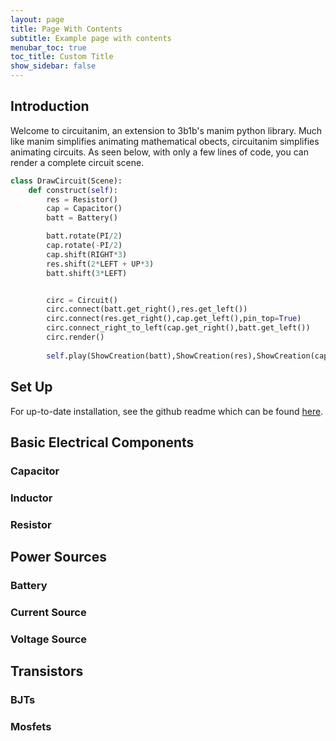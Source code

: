 ```yaml
---
layout: page
title: Page With Contents
subtitle: Example page with contents
menubar_toc: true
toc_title: Custom Title
show_sidebar: false
---
```


## Introduction

Welcome to circuitanim, an extension to 3b1b's manim python library. Much like manim simplifies animating mathematical obects, circuitanim simplifies animating circuits. As seen below, with only a few lines of code, you can render a complete circuit scene.

``` python
class DrawCircuit(Scene):
    def construct(self):
        res = Resistor()
        cap = Capacitor()
        batt = Battery()

        batt.rotate(PI/2)
        cap.rotate(-PI/2)
        cap.shift(RIGHT*3)
        res.shift(2*LEFT + UP*3)
        batt.shift(3*LEFT)


        circ = Circuit()
        circ.connect(batt.get_right(),res.get_left())
        circ.connect(res.get_right(),cap.get_left(),pin_top=True)
        circ.connect_right_to_left(cap.get_right(),batt.get_left())
        circ.render()
        
        self.play(ShowCreation(batt),ShowCreation(res),ShowCreation(cap),ShowCreation(circ),run_time=3)

```   


## Set Up

For up-to-date installation, see the github readme which can be found [here](https://github.com/weras2/circuitanim).  



## Basic Electrical Components 

### Capacitor

### Inductor 

### Resistor






## Power Sources 

### Battery 

### Current Source

### Voltage Source



## Transistors 

### BJTs 

### Mosfets
